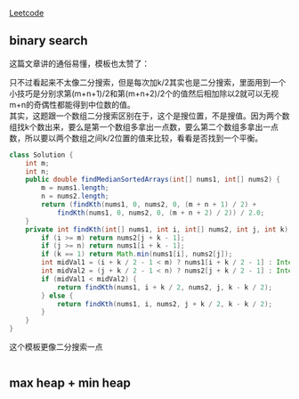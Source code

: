 [Leetcode](https://leetcode.com/problems/median-of-two-sorted-arrays/)

## binary search
这篇文章讲的通俗易懂，模板也太赞了：

只不过看起来不太像二分搜索，但是每次加k/2其实也是二分搜索，里面用到一个小技巧是分别求第(m+n+1)/2和第(m+n+2)/2个的值然后相加除以2就可以无视m+n的奇偶性都能得到中位数的值。\
其实，这题跟一个数组二分搜索区别在于，这个是搜位置，不是搜值。因为两个数组找k个数出来，要么是第一个数组多拿出一点数，要么第二个数组多拿出一点数，所以要以两个数组之间k/2位置的值来比较，看看是否找到一个平衡。
```java
class Solution {
    int m;
    int n;
    public double findMedianSortedArrays(int[] nums1, int[] nums2) {
        m = nums1.length;
        n = nums2.length;
        return (findKth(nums1, 0, nums2, 0, (m + n + 1) / 2) + 
            findKth(nums1, 0, nums2, 0, (m + n + 2) / 2)) / 2.0;
    }
    private int findKth(int[] nums1, int i, int[] nums2, int j, int k) {
        if (i >= m) return nums2[j + k - 1];
        if (j >= n) return nums1[i + k - 1];
        if (k == 1) return Math.min(nums1[i], nums2[j]);
        int midVal1 = (i + k / 2 - 1 < m) ? nums1[i + k / 2 - 1] : Integer.MAX_VALUE;
        int midVal2 = (j + k / 2 - 1 < n) ? nums2[j + k / 2 - 1] : Integer.MAX_VALUE;
        if (midVal1 < midVal2) {
            return findKth(nums1, i + k / 2, nums2, j, k - k / 2);
        } else {
            return findKth(nums1, i, nums2, j + k / 2, k - k / 2);
        }
    }
}
```
这个模板更像二分搜索一点
```java

```
## max heap + min heap
```java

```
